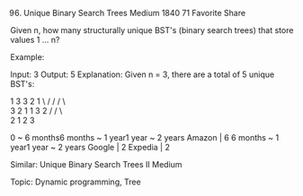 96. Unique Binary Search Trees
Medium 1840 71 Favorite Share

Given n, how many structurally unique BST's (binary search trees) that store values 1 ... n?

Example:

Input: 3
Output: 5
Explanation:
Given n = 3, there are a total of 5 unique BST's:

   1         3     3      2      1
    \       /     /      / \      \
     3     2     1      1   3      2
    /     /       \                 \
   2     1         2                 3

0 ~ 6 months6 months ~ 1 year1 year ~ 2 years
Amazon | 6
6 months ~ 1 year1 year ~ 2 years
Google | 2 Expedia | 2

Similar:
Unique Binary Search Trees II Medium

Topic: Dynamic programming, Tree

